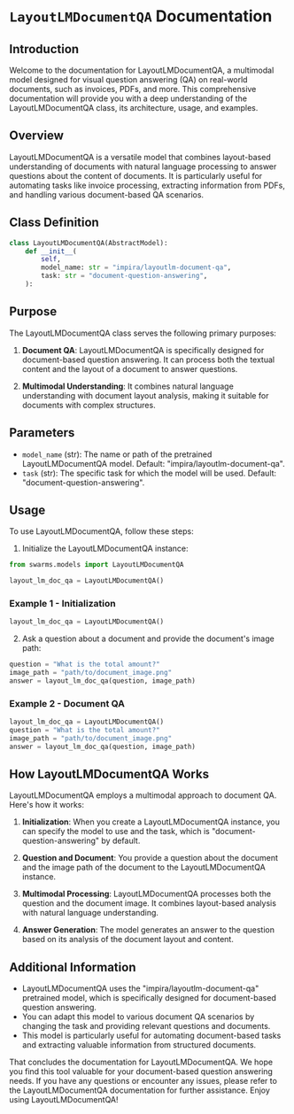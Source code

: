 # `LayoutLMDocumentQA` Documentation

## Introduction

Welcome to the documentation for LayoutLMDocumentQA, a multimodal model designed for visual question answering (QA) on real-world documents, such as invoices, PDFs, and more. This comprehensive documentation will provide you with a deep understanding of the LayoutLMDocumentQA class, its architecture, usage, and examples.

## Overview

LayoutLMDocumentQA is a versatile model that combines layout-based understanding of documents with natural language processing to answer questions about the content of documents. It is particularly useful for automating tasks like invoice processing, extracting information from PDFs, and handling various document-based QA scenarios.

## Class Definition

```python
class LayoutLMDocumentQA(AbstractModel):
    def __init__(
        self, 
        model_name: str = "impira/layoutlm-document-qa",
        task: str = "document-question-answering",
    ):
```

## Purpose

The LayoutLMDocumentQA class serves the following primary purposes:

1. **Document QA**: LayoutLMDocumentQA is specifically designed for document-based question answering. It can process both the textual content and the layout of a document to answer questions.

2. **Multimodal Understanding**: It combines natural language understanding with document layout analysis, making it suitable for documents with complex structures.

## Parameters

- `model_name` (str): The name or path of the pretrained LayoutLMDocumentQA model. Default: "impira/layoutlm-document-qa".
- `task` (str): The specific task for which the model will be used. Default: "document-question-answering".

## Usage

To use LayoutLMDocumentQA, follow these steps:

1. Initialize the LayoutLMDocumentQA instance:

```python
from swarms.models import LayoutLMDocumentQA

layout_lm_doc_qa = LayoutLMDocumentQA()
```

### Example 1 - Initialization

```python
layout_lm_doc_qa = LayoutLMDocumentQA()
```

2. Ask a question about a document and provide the document's image path:

```python
question = "What is the total amount?"
image_path = "path/to/document_image.png"
answer = layout_lm_doc_qa(question, image_path)
```

### Example 2 - Document QA

```python
layout_lm_doc_qa = LayoutLMDocumentQA()
question = "What is the total amount?"
image_path = "path/to/document_image.png"
answer = layout_lm_doc_qa(question, image_path)
```

## How LayoutLMDocumentQA Works

LayoutLMDocumentQA employs a multimodal approach to document QA. Here's how it works:

1. **Initialization**: When you create a LayoutLMDocumentQA instance, you can specify the model to use and the task, which is "document-question-answering" by default.

2. **Question and Document**: You provide a question about the document and the image path of the document to the LayoutLMDocumentQA instance.

3. **Multimodal Processing**: LayoutLMDocumentQA processes both the question and the document image. It combines layout-based analysis with natural language understanding.

4. **Answer Generation**: The model generates an answer to the question based on its analysis of the document layout and content.

## Additional Information

- LayoutLMDocumentQA uses the "impira/layoutlm-document-qa" pretrained model, which is specifically designed for document-based question answering.
- You can adapt this model to various document QA scenarios by changing the task and providing relevant questions and documents.
- This model is particularly useful for automating document-based tasks and extracting valuable information from structured documents.

That concludes the documentation for LayoutLMDocumentQA. We hope you find this tool valuable for your document-based question answering needs. If you have any questions or encounter any issues, please refer to the LayoutLMDocumentQA documentation for further assistance. Enjoy using LayoutLMDocumentQA!